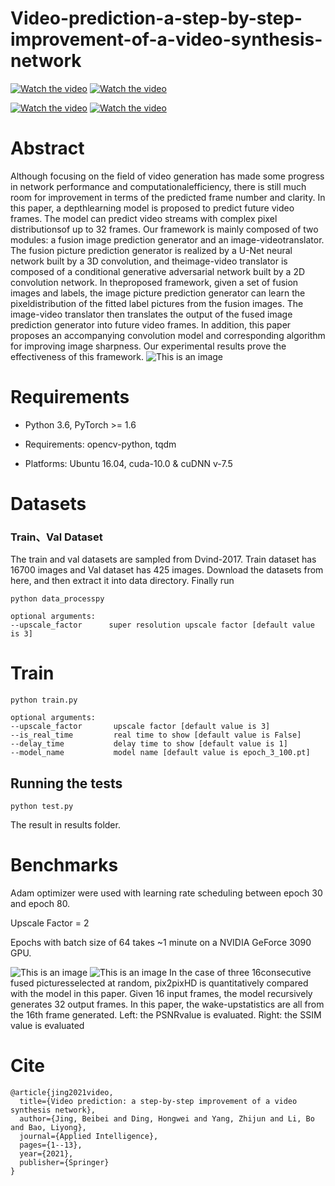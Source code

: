 # Video-prediction-a-step-by-step-improvement-of-a-video-synthesis-network

[![Watch the video](https://github.com/Happypiepie/Video-prediction-a-step-by-step-improvement-of-a-video-synthesis-network/blob/main/lvideo.gif)](https://github.com/Happypiepie/Video-prediction-a-step-by-step-improvement-of-a-video-synthesis-network/blob/main/lvideo.gif)
[![Watch the video](https://github.com/Happypiepie/Video-prediction-a-step-by-step-improvement-of-a-video-synthesis-network/blob/main/ccideo.gif)](https://github.com/Happypiepie/Video-prediction-a-step-by-step-improvement-of-a-video-synthesis-network/blob/main/ccideo.gif)

[![Watch the video](https://github.com/Happypiepie/Video-prediction-a-step-by-step-improvement-of-a-video-synthesis-network/blob/main/rlvideo.gif)](https://github.com/Happypiepie/Video-prediction-a-step-by-step-improvement-of-a-video-synthesis-network/blob/main/rlvideo.gif)
[![Watch the video](https://github.com/Happypiepie/Video-prediction-a-step-by-step-improvement-of-a-video-synthesis-network/blob/main/rvideo.gif)](https://github.com/Happypiepie/Video-prediction-a-step-by-step-improvement-of-a-video-synthesis-network/blob/main/rvideo.gif)
# Abstract
Although focusing on the field of video generation has made some progress in network performance and computationalefficiency, 
there is still much room for improvement in terms of the predicted frame number and clarity. In this paper, a depthlearning 
model is proposed to predict future video frames. The model can predict video streams with complex pixel distributionsof up 
to 32 frames. Our framework is mainly composed of two modules: a fusion image prediction generator and an image-videotranslator. 
The fusion picture prediction generator is realized by a U-Net neural network built by a 3D convolution, and theimage-video 
translator is composed of a conditional generative adversarial network built by a 2D convolution network. In theproposed 
framework, given a set of fusion images and labels, the image picture prediction generator can learn the pixeldistribution 
of the fitted label pictures from the fusion images. The image-video translator then translates the output of the fused
image prediction generator into future video frames. In addition, this paper proposes an accompanying convolution model and
corresponding algorithm for improving image sharpness. Our experimental results prove the effectiveness of this framework.
![This is an image](https://github.com/Happypiepie/Video-prediction-a-step-by-step-improvement-of-a-video-synthesis-network/blob/main/model.png)

# Requirements

 * Python 3.6, PyTorch >= 1.6
 
 * Requirements: opencv-python, tqdm
 
 * Platforms: Ubuntu 16.04, cuda-10.0 & cuDNN v-7.5

# Datasets
 
### Train、Val Dataset
The train and val datasets are sampled from Dvind-2017. Train dataset has 16700 images and Val dataset has 425 images. Download the datasets from here, and then extract it into data directory. Finally run
 
```
python data_processpy

optional arguments:
--upscale_factor      super resolution upscale factor [default value is 3]
```
 
# Train
 
```
python train.py

optional arguments:
--upscale_factor       upscale factor [default value is 3]
--is_real_time         real time to show [default value is False]
--delay_time           delay time to show [default value is 1]
--model_name           model name [default value is epoch_3_100.pt]
```
 
 
## Running the tests
 
 
```
python test.py

```

The result in results folder.
 
# Benchmarks
Adam optimizer were used with learning rate scheduling between epoch 30 and epoch 80.

Upscale Factor = 2

Epochs with batch size of 64 takes ~1 minute on a NVIDIA GeForce 3090 GPU.

![This is an image](https://github.com/Happypiepie/Video-prediction-a-step-by-step-improvement-of-a-video-synthesis-network/blob/main/PSNR_BIKE.png)
![This is an image](https://github.com/Happypiepie/Video-prediction-a-step-by-step-improvement-of-a-video-synthesis-network/blob/main/SSIM_BIKE.png)
In the case of three 16consecutive fused picturesselected at random, pix2pixHD is
quantitatively compared with the model in this paper. Given 16 input frames, the model recursively generates 32 output frames. In this paper, the wake-upstatistics are all from the 16th frame generated. Left: the PSNRvalue is evaluated. Right: the SSIM value is evaluated

# Cite
 
 
```
@article{jing2021video,
  title={Video prediction: a step-by-step improvement of a video synthesis network},
  author={Jing, Beibei and Ding, Hongwei and Yang, Zhijun and Li, Bo and Bao, Liyong},
  journal={Applied Intelligence},
  pages={1--13},
  year={2021},
  publisher={Springer}
}

```










 

